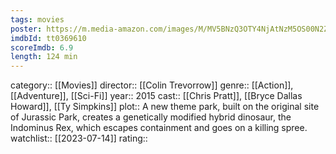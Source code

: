 ```yaml
---
tags: movies
poster: https://m.media-amazon.com/images/M/MV5BNzQ3OTY4NjAtNzM5OS00N2ZhLWJlOWUtYzYwZjNmOWRiMzcyXkEyXkFqcGdeQXVyMTMxODk2OTU@._V1_SX300.jpg
imdbId: tt0369610
scoreImdb: 6.9
length: 124 min
---
```


category:: [[Movies]]
director:: [[Colin Trevorrow]]
genre:: [[Action]], [[Adventure]], [[Sci-Fi]]
year:: 2015
cast:: [[Chris Pratt]], [[Bryce Dallas Howard]], [[Ty Simpkins]]
plot:: A new theme park, built on the original site of Jurassic Park, creates a genetically modified hybrid dinosaur, the Indominus Rex, which escapes containment and goes on a killing spree.
watchlist:: [[2023-07-14]]
rating::
